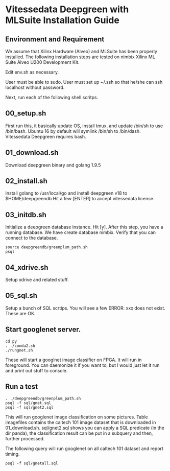 # Vitessedata Deepgreen with MLSuite Installation Guide

## Environment and Requirement
We assume that Xilinx Hardware (Alveo) and MLSuite has been properly
installed.   The following installation steps are tested on nimbix
Xilinx ML Suite Alveo U200 Development Kit. 

Edit env.sh as necessary.

User must be able to sudo.   User must set up ~/.ssh so that he/she
can ssh localhost without password.

Next, run each of the following shell scritps.

## 00\_setup.sh
First run this, it basically update OS, install tmux, and update /bin/sh
to use /bin/bash.   Ubuntu 16 by default will symlink /bin/sh to /bin/dash.
Vitessedata Deepgreen requires bash. 

## 01\_download.sh
Download deepgreen binary and golang 1.9.5

## 02\_install.sh
Install golang to /usr/local/go and install deepgreen v18 to $HOME/deepgreendb
Hit a few [ENTER] to accept vitessedata license.

## 03\_initdb.sh
Initialize a deepgreen database instance.  Hit [y].
After this step, you have a running database.   We have create database nimbix.
Verify that you can connect to the database.
```
source deepgreendb/greenplum_path.sh
psql
```

## 04\_xdrive.sh
Setup xdrive and related stuff.

## 05\_sql.sh
Setup a bunch of SQL scrtips.  You will see a few ERROR: xxx does not exist.  
These are OK.

## Start googlenet server.
```
cd py
. ./conda2.sh
./rungnet.sh
```
These will start a googlnet image classifier on FPGA.  It will run in 
foreground.   You can daemonize it if you want to, but I would just 
let it run and print out stuff to console.

## Run a test
```
. ./deepgreendb/greenplum_path.sh
psql -f sql/gnet.sql 
psql -f sql/gnet2.sql
```
This will run googlenet image classification on some pictures.  Table
imagefiles contains the caltech 101 image dataset that is downloaded 
in 01\_download.sh.   sql/gnet2.sql shows you can apply a SQL predicate
(in the dir panda), the classification result can be put in a subquery 
and then, further processed. 

The following query will run googlenet on all caltech 101 dataset and 
report timing.  
```
psql -f sql/gnetall.sql
```
